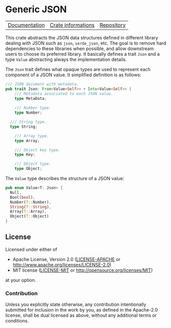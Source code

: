 # Generic JSON

<table><tr>
  <td><a href="https://docs.rs/generic-json">Documentation</a></td>
  <td><a href="https://crates.io/crates/generic-json">Crate informations</a></td>
  <td><a href="https://github.com/timothee-haudebourg/generic-json">Repository</a></td>
</tr></table>

This crate abstracts the JSON data structures defined in different library dealing with JSON such as `json`, `serde_json`, etc. The goal is to remove hard dependencies to these libraries when possible, and allow downstream users to choose its preferred library.
It basically defines a trait `Json` and a type `Value` abstracting always the implementation details.

The `Json` trait defines what opaque types are used to represent each component of a JSON value.
It simplified definition is as follows:
```rust
/// JSON document with metadata.
pub trait Json: From<Value<Self>> + Into<Value<Self>> {
	/// Metadata associated to each JSON value.
	type MetaData;
	
	/// Number type.
	type Number;

  /// String type.
  type String;

	/// Array type.
	type Array;

	/// Object key type.
	type Key;

	/// Object type.
	type Object;
```

The `Value` type describes the structure of a JSON value:
```rust
pub enum Value<T: Json> {
  Null,
  Bool(bool),
  Number(T::Number),
  String(T::String),
  Array(T::Array),
  Object(T::Object)
}
```

## License

Licensed under either of

 * Apache License, Version 2.0 ([LICENSE-APACHE](LICENSE-APACHE) or http://www.apache.org/licenses/LICENSE-2.0)
 * MIT license ([LICENSE-MIT](LICENSE-MIT) or http://opensource.org/licenses/MIT)

at your option.

### Contribution

Unless you explicitly state otherwise, any contribution intentionally submitted
for inclusion in the work by you, as defined in the Apache-2.0 license, shall be dual licensed as above, without any
additional terms or conditions.
